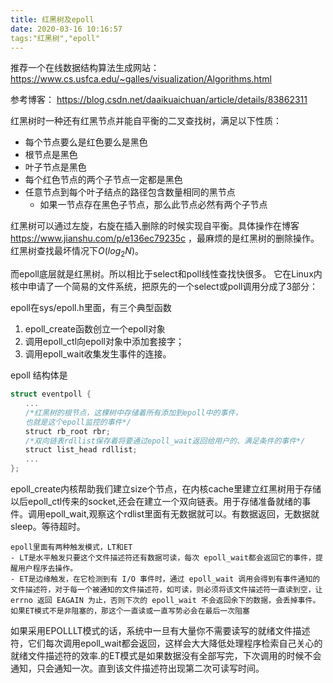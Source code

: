 ```yaml
---
title: 红黑树及epoll
date: 2020-03-16 10:16:57
tags:"红黑树","epoll"
---
```


推荐一个在线数据结构算法生成网站： https://www.cs.usfca.edu/~galles/visualization/Algorithms.html 

参考博客： https://blog.csdn.net/daaikuaichuan/article/details/83862311 

红黑树时一种还有红黑节点并能自平衡的二叉查找树，满足以下性质：

- 每个节点要么是红色要么是黑色
- 根节点是黑色
- 叶子节点是黑色
- 每个红色节点的两个子节点一定都是黑色
- 任意节点到每个叶子结点的路径包含数量相同的黑节点
  - 如果一节点存在黑色子节点，那么此节点必然有两个子节点

红黑树可以通过左旋，右旋在插入删除的时候实现自平衡。具体操作在博客 https://www.jianshu.com/p/e136ec79235c ，最麻烦的是红黑树的删除操作。红黑树查找最坏情况下$O(log_2N)$。

而epoll底层就是红黑树。所以相比于select和poll线性查找快很多。 它在Linux内核中申请了一个简易的文件系统，把原先的一个select或poll调用分成了3部分： 

epoll在sys/epoll.h里面，有三个典型函数

1. epoll_create函数创立一个epoll对象
2. 调用epoll_ctl向epoll对象中添加套接字； 
3.  调用epoll_wait收集发生事件的连接。 

epoll 结构体是

```c++
struct eventpoll {
　　...
　　/*红黑树的根节点，这棵树中存储着所有添加到epoll中的事件，
　　也就是这个epoll监控的事件*/
　　struct rb_root rbr;
　　/*双向链表rdllist保存着将要通过epoll_wait返回给用户的、满足条件的事件*/
　　struct list_head rdllist;
　　...
};

```

epoll_create内核帮助我们建立size个节点，在内核cache里建立红黑树用于存储以后epoll_ctl传来的socket,还会在建立一个双向链表。用于存储准备就绪的事件。调用epoll_wait,观察这个rdlist里面有无数据就可以。有数据返回，无数据就sleep。等待超时。

	epoll里面有两种触发模式，LT和ET
	- LT是水平触发只要这个文件描述符还有数据可读，每次 epoll_wait都会返回它的事件，提醒用户程序去操作。
	- ET是边缘触发，在它检测到有 I/O 事件时，通过 epoll_wait 调用会得到有事件通知的文件描述符，对于每一个被通知的文件描述符，如可读，则必须将该文件描述符一直读到空，让 errno 返回 EAGAIN 为止，否则下次的 epoll_wait 不会返回余下的数据，会丢掉事件。如果ET模式不是非阻塞的，那这个一直读或一直写势必会在最后一次阻塞
如果采用EPOLLLT模式的话，系统中一旦有大量你不需要读写的就绪文件描述符，它们每次调用epoll_wait都会返回，这样会大大降低处理程序检索自己关心的就绪文件描述符的效率.的ET模式是如果数据没有全部写完，下次调用的时候不会通知，只会通知一次。直到该文件描述符出现第二次可读写时间。





